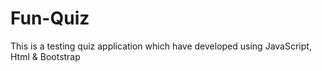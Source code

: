 # Fun-Quiz
This is a testing quiz application which have developed using JavaScript, Html &amp; Bootstrap
